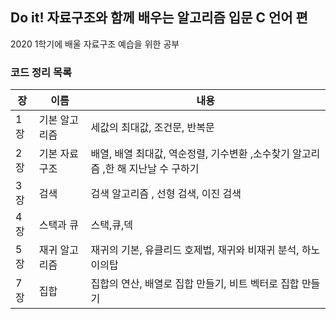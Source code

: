 ## Do it! 자료구조와 함께 배우는 알고리즘 입문 C 언어 편 <br>
2020 1학기에 배울 자료구조 예습을 위한 공부

### 코드 정리 목록

장|이름|내용
-|-|-
1장|기본 알고리즘|세값의 최대값, 조건문, 반복문 
2장|기본 자료구조|배열, 배열 최대값, 역순정렬, 기수변환 ,소수찾기 알고리즘 ,한 해 지난날 수 구하기
3장|검색|검색 알고리즘 , 선형 검색, 이진 검색 
4장|스택과 큐|스택,큐,덱
5장|재귀 알고리즘|재귀의 기본, 유클리드 호제법, 재귀와 비재귀 분석, 하노이의탑
7장|집합|집합의 연산, 배열로 집합 만들기, 비트 벡터로 집합 만들기

